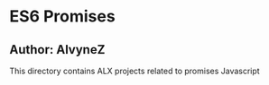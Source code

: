 # ES6 Promises
## Author: AlvyneZ
This directory contains ALX projects related to promises Javascript
